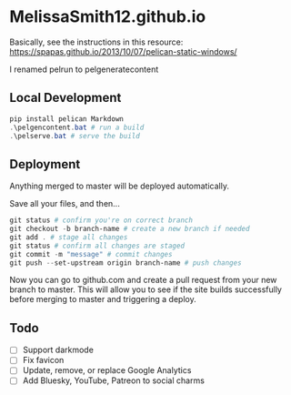 # MelissaSmith12.github.io

Basically, see the instructions in this resource: https://spapas.github.io/2013/10/07/pelican-static-windows/

I renamed pelrun to pelgeneratecontent

## Local Development

```powershell
pip install pelican Markdown
.\pelgencontent.bat # run a build
.\pelserve.bat # serve the build
```

## Deployment

Anything merged to master will be deployed automatically.

Save all your files, and then...

```powershell
git status # confirm you're on correct branch
git checkout -b branch-name # create a new branch if needed
git add . # stage all changes
git status # confirm all changes are staged
git commit -m "message" # commit changes
git push --set-upstream origin branch-name # push changes
```

Now you can go to github.com and create a pull request from
your new branch to master. This will allow you to see if
the site builds successfully before merging to master and
triggering a deploy.

## Todo

- [ ] Support darkmode
- [ ] Fix favicon
- [ ] Update, remove, or replace Google Analytics
- [ ] Add Bluesky, YouTube, Patreon to social charms